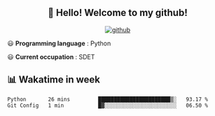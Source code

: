<h2 align="center">👋 Hello! Welcome to my github! </h2>
<p align="center">
  <a href="https://github.com/usergwen"><img src="https://img.shields.io/badge/GitHub-24292e" alt="github"></a>
</p>

😃 **Programming language** : Python

😃 **Current occupation** : SDET

## 📊 Wakatime in week

<!--START_SECTION:waka-->
```text
Python       26 mins         ███████████████████████▒░   93.17 % 
Git Config   1 min           █▓░░░░░░░░░░░░░░░░░░░░░░░   06.50 % 
```
<!--END_SECTION:waka-->




